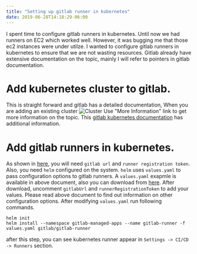 ```yaml
---
title: "Setting up gitlab runner in kubernetes"
date: 2019-06-28T14:18:29-06:00
---
```

I spent time to configure gitlab runners in kubernetes. Until now we had runners on EC2 which worked well. However,
it was bugging me that those ec2 instances were under utilze. I wanted to configure gitlab runners in kubernetes to ensure that we are not wasting
resources. Gitlab already have extensive documentation on the topic, mainly I will refer to pointers in gitlab documentation.

# Add kubernetes cluster to gitlab.

This is straight forward and gitlab has a detailed documentation, When you are adding an existing cluster ![Cluster](/img/cluster.png)
Use "More Information" link to get more information on the topic. This [gitlab kubernetes documentation](https://gitlab.com/help/user/project/clusters/index.md#adding-an-existing-kubernetes-cluster) has additional information.

# Add gitlab runners in kubernetes.

As shown in [here](https://docs.gitlab.com/runner/install/kubernetes.html), you will need `gitlab url` and `runner registration token`. Also, you need `helm` configured on the system. `helm` uses `values.yaml` to pass configuration options to gitlab runners. A `values.yaml` exapmle is available in above document, also you can download from [here](https://gitlab.com/charts/gitlab-runner/blob/master/values.yaml). After download, uncomment `gitlabUrl` and `runnerRegistrationToken` to add your values. Please read above document to find out information on other configuration options. After modifying `values.yaml` run following commands.

```
helm init
helm install --namespace gitlab-managed-apps --name gitlab-runner -f values.yaml gitlab/gitlab-runner
```

after this step, you can see kubernetes runner appear in `Settings -> CI/CD -> Runners` section.

